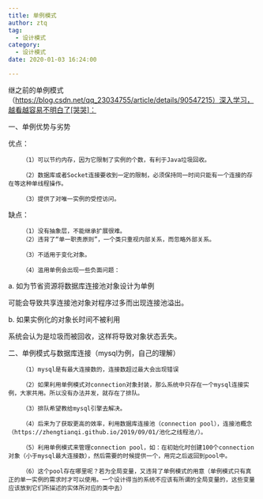 ```yaml
---
title: 单例模式
author: ztq
tag:
  - 设计模式
category:
  - 设计模式
date: 2020-01-03 16:24:00

---
```


继之前的单例模式（https://blog.csdn.net/qq_23034755/article/details/90547215）深入学习，越看越容易不明白了[哭哭]：

一、单例优势与劣势

优点：

		（1）可以节约内存，因为它限制了实例的个数，有利于Java垃圾回收。

		（2）数据库或者Socket连接要收到一定的限制，必须保持同一时间只能有一个连接的存在等这种单线程操作。

		（3）提供了对唯一实例的受控访问。

  缺点：

		（1）没有抽象层，不能继承扩展很难。
		（2）违背了“单一职责原则”，一个类只重视内部关系，而忽略外部关系。

		（3）不适用于变化对象。

		（4）滥用单例会出现一些负面问题：

a. 如为节省资源将数据库连接池对象设计为单例

可能会导致共享连接池对象对程序过多而出现连接池溢出。

b. 如果实例化的对象长时间不被利用

系统会认为是垃圾而被回收，这样将导致对象状态丢失。

二、单例模式与数据库连接（mysql为例，自己的理解）

		（1）mysql是有最大连接数的，连接数超过最大会出现错误

		（2）如果利用单例模式对connection对象封装，那么系统中只存在一个mysql连接实例，大家共用。所以没有办法并发，就存在了排队。

		（3）排队希望教给mysql引擎去解决。

		（4）后来为了获取更高的效率，利用数据库连接池（connection pool），连接池概念（https://zhengtianqi.github.io/2019/09/01/池化之线程池/）。

		（5）利用单例模式来管理connection pool，如：在初始化时创建100个connection对象（小于mysql最大连接数），然后需要的时候提供一个，用完之后返回到pool中。

		（6）这个pool存在哪里呢？若为全局变量，又违背了单例模式的用意（单例模式只有真正的单一实例的需求时才可以使用。一个设计得当的系统不应该有所谓的全局变量的，这些变量应该放到它们所描述的实体所对应的类中去）